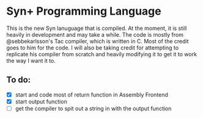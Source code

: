 # Syn+ Programming Language
This is the new Syn lanuguage that is compiled. At the moment, it is still heavily in development and may take a while. The code is mostly from @sebbekarlsson's Tac compiler, which is written in C. Most of the credit goes to him for the code. I will also be taking credit for attempting to replicate his compiler from scratch and heavily modifying it to get it to work the way I want it to.
## To do:
- [x] start and code most of return function in Assembly Frontend
- [x] start output function
- [ ] get the compiler to spit out a string in with the output function

